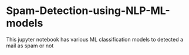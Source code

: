 # Spam-Detection-using-NLP-ML-models
This jupyter notebook has various ML classification models to detected a mail as spam or not
